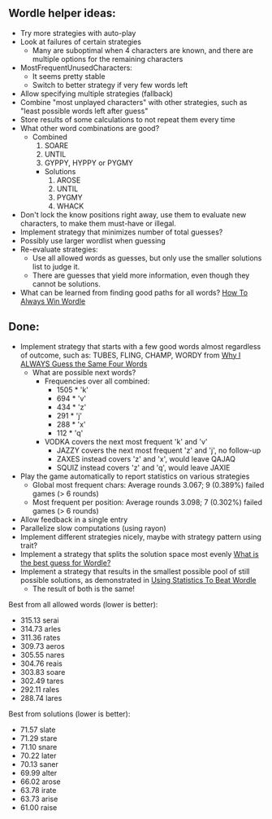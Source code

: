 Wordle helper ideas:
--------------------
- Try more strategies with auto-play
- Look at failures of certain strategies
  - Many are suboptimal when 4 characters are known, and there are multiple options for the remaining characters
- MostFrequentUnusedCharacters:
  - It seems pretty stable
  - Switch to better strategy if very few words left
- Allow specifying multiple strategies (fallback)
- Combine "most unplayed characters" with other strategies, such as "least possible words left after guess"
- Store results of some calculations to not repeat them every time
- What other word combinations are good?
  - Combined
     1. SOARE
     1. UNTIL
     2. GYPPY, HYPPY or PYGMY
    - Solutions
      1. AROSE
      2. UNTIL
      3. PYGMY
      4. WHACK
- Don't lock the know positions right away, use them to evaluate new characters, to make them must-have or illegal.
- Implement strategy that minimizes number of total guesses?
- Possibly use larger wordlist when guessing
- Re-evaluate strategies:
  - Use all allowed words as guesses, but only use the smaller solutions list to judge it.
  - There are guesses that yield more information, even though they cannot be solutions.
- What can be learned from finding good paths for all words? [How To Always Win Wordle](https://www.youtube.com/watch?v=Xv7JBbOiBkI)

Done:
-----
- Implement strategy that starts with a few good words almost regardless of outcome, such as: TUBES, FLING, CHAMP, WORDY from [Why I ALWAYS Guess the Same Four Words](https://youtu.be/l92g6Yy8t5g)
  - What are possible next words?
    - Frequencies over all combined:
      - 1505 * 'k'
      - 694 * 'v'
      - 434 * 'z'
      - 291 * 'j'
      - 288 * 'x'
      - 112 * 'q'
    - VODKA covers the next most frequent 'k' and 'v'
      - JAZZY covers the next most frequent 'z' and 'j', no follow-up
      - ZAXES instead covers 'z' and 'x', would leave QAJAQ
      - SQUIZ instead covers 'z' and 'q', would leave JAXIE
- Play the game automatically to report statistics on various strategies
  - Global most frequent chars: Average rounds 3.067; 9 (0.389%) failed games (> 6 rounds)
  - Most frequent per position: Average rounds 3.098; 7 (0.302%) failed games (> 6 rounds)
- Allow feedback in a single entry
- Parallelize slow computations (using rayon)
- Implement different strategies nicely, maybe with strategy pattern using trait?
- Implement a strategy that splits the solution space most evenly [What is the best guess for Wordle?](https://youtu.be/BN-Yan03m8s)
- Implement a strategy that results in the smallest possible pool of still possible solutions, as demonstrated in [Using Statistics To Beat Wordle](https://youtu.be/B2AVF3_qdHY)
  - The result of both is the same!

Best from all allowed words (lower is better):
- 315.13 serai
- 314.73 arles
- 311.36 rates
- 309.73 aeros
- 305.55 nares
- 304.76 reais
- 303.83 soare
- 302.49 tares
- 292.11 rales
- 288.74 lares

Best from solutions (lower is better):
- 71.57 slate   
- 71.29 stare   
- 71.10 snare   
- 70.22 later   
- 70.13 saner   
- 69.99 alter   
- 66.02 arose   
- 63.78 irate   
- 63.73 arise   
- 61.00 raise
